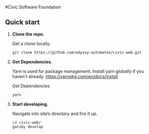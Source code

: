 #Civic Software Foundation

## Quick start

1.  **Clone the repo.**

    Get a clone locally.

    ```sh
    git clone https://github.com/odyssy-automaton/civic-web.git
    ```

2.  **Get Dependencies.**

    Yarn is used for package management. Install yarn globally if you haven't already.
    https://yarnpkg.com/en/docs/install
    
    
    Get Dependencies

    ```sh
    yarn
    ```



3.  **Start developing.**

    Navigate into site’s directory and fire it up.

    ```sh
    cd civic-web/
    gatsby develop
    ```

